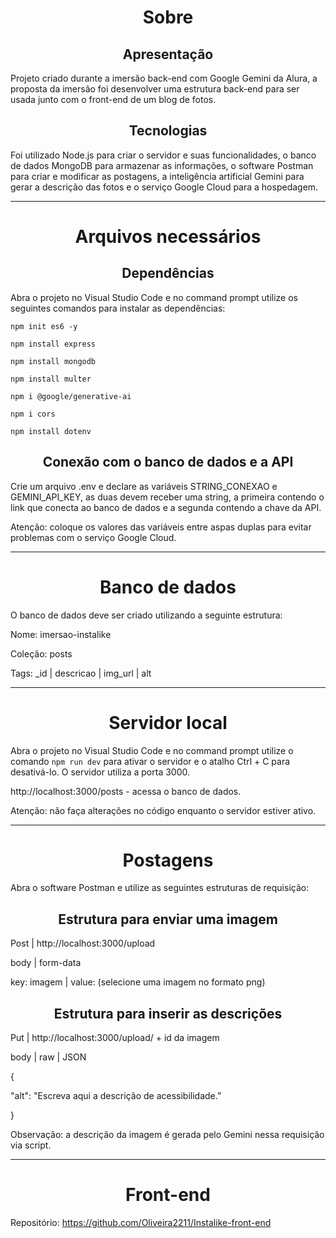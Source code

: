 <h1 align="center">Sobre</h1>


<h2 align="center">Apresentação</h2>

Projeto criado durante a imersão back-end com Google Gemini da Alura, a proposta da imersão foi desenvolver uma estrutura back-end para ser usada junto com o front-end de um blog de fotos.


<h2 align="center">Tecnologias</h2>

Foi utilizado Node.js para criar o servidor e suas funcionalidades, o banco de dados MongoDB para armazenar as informações, o software Postman para criar e modificar as postagens, a inteligência artificial Gemini para gerar a descrição das fotos e o serviço Google Cloud para a hospedagem.

<hr></hr>

<h1 align="center">Arquivos necessários</h1>


<h2 align="center">Dependências</h2>

Abra o projeto no Visual Studio Code e no command prompt utilize os seguintes comandos para instalar as dependências:

`npm init es6 -y`

`npm install express`

`npm install mongodb`

`npm install multer`

`npm i @google/generative-ai`

`npm i cors`

`npm install dotenv`


<h2 align="center">Conexão com o banco de dados e a API</h2>

Crie um arquivo .env e declare as variáveis STRING_CONEXAO e GEMINI_API_KEY, as duas devem receber uma string, a primeira contendo o link que conecta ao banco de dados e a segunda contendo a chave da API.

Atenção: coloque os valores das variáveis entre aspas duplas para evitar problemas com o serviço Google Cloud.

<hr></hr>

<h1 align="center">Banco de dados</h1>

O banco de dados deve ser criado utilizando a seguinte estrutura:

<p>Nome: imersao-instalike</p>
<p>Coleção: posts</p>
<p>Tags: _id | descricao | img_url | alt</p>

<hr></hr>

<h1 align="center">Servidor local</h1>

Abra o projeto no Visual Studio Code e no command prompt utilize o comando `npm run dev` para ativar o servidor e o atalho Ctrl + C para desativá-lo. O servidor utiliza a porta 3000.

http://localhost:3000/posts - acessa o banco de dados.

Atenção: não faça alterações no código enquanto o servidor estiver ativo.

<hr></hr>

<h1 align="center">Postagens</h1>

Abra o software Postman e utilize as seguintes estruturas de requisição:

<h2 align="center">Estrutura para enviar uma imagem</h2>

<p>Post | http://localhost:3000/upload</p>

<p>body | form-data</p>

<p>key: imagem | value: (selecione uma imagem no formato png)</p>


<h2 align="center">Estrutura para inserir as descrições</h2>

<p>Put | http://localhost:3000/upload/ + id da imagem</p>

<p>body | raw | JSON</p>

<p>{</p>
<p>	"alt": "Escreva aqui a descrição de acessibilidade.”</p>
<p>}</p>

Observação: a descrição da imagem é gerada pelo Gemini nessa requisição via script.

<hr></hr>

<h1 align="center">Front-end</h1>

Repositório: https://github.com/Oliveira2211/Instalike-front-end